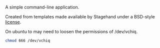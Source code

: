 A simple command-line application.

Created from templates made available by Stagehand under a BSD-style
[license](https://github.com/dart-lang/stagehand/blob/master/LICENSE).


On ubuntu to may need to loosen the permissions of /dev/vchiq.
````sh
chmod 666 /dev/vchiq
````